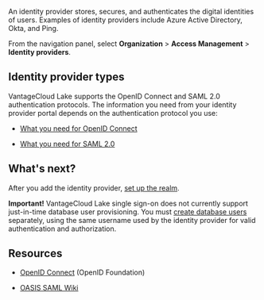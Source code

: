 
An identity provider stores, secures, and authenticates the digital identities of users. Examples of identity providers include Azure Active Directory, Okta, and Ping.

From the navigation panel, select **Organization** > **Access Management** > **Identity providers**.

## Identity provider types


VantageCloud Lake supports the OpenID Connect and SAML 2.0 authentication protocols. The information you need from your identity provider portal depends on the authentication protocol you use:

-   [What you need for OpenID Connect](lfb1680194800865.md)

-   [What you need for SAML 2.0](dhs1680194823192.md)


## What's next?


After you add the identity provider, [set up the realm](ruf1680184116601.md).

**Important!** VantageCloud Lake single sign-on does not currently support just-in-time database user provisioning. You must [create database users](wxe1659392685092.md) separately, using the same username used by the identity provider for valid authentication and authorization.

## Resources


-   [OpenID Connect](https://openid.net/connect/) (OpenID Foundation)

-   [OASIS SAML Wiki](https://wiki.oasis-open.org/security/FrontPage)


